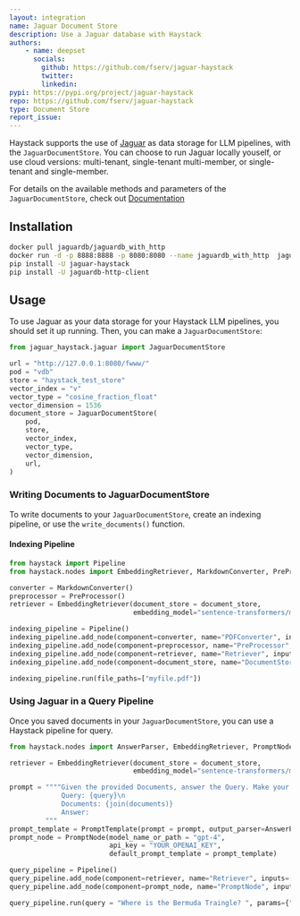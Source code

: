 ```yaml
---
layout: integration
name: Jaguar Document Store
description: Use a Jaguar database with Haystack
authors:
    - name: deepset
      socials:
        github: https://github.com/fserv/jaguar-haystack
        twitter: 
        linkedin: 
pypi: https://pypi.org/project/jaguar-haystack
repo: https://github.com/fserv/jaguar-haystack
type: Document Store
report_issue: 
---
```


Haystack supports the use of [Jaguar](http://www.jaguardb.com/) as data storage for LLM pipelines, with the `JaguarDocumentStore`. You can choose to run Jaguar locally youself, or use cloud versions: multi-tenant, single-tenant multi-member, or single-tenant and single-member.

For details on the available methods and parameters of the `JaguarDocumentStore`, check out [Documentation](http://www.jaguardb.com/support.html)

## Installation

```bash
docker pull jaguardb/jaguardb_with_http
docker run -d -p 8888:8888 -p 8080:8080 --name jaguardb_with_http  jaguardb/jaguardb_with_http
pip install -U jaguar-haystack
pip install -U jaguardb-http-client
```

## Usage

To use Jaguar as your data storage for your Haystack LLM pipelines, you should set it up running. Then, you can make a `JaguarDocumentStore`:

```python
from jaguar_haystack.jaguar import JaguarDocumentStore

url = "http://127.0.0.1:8080/fwww/"
pod = "vdb"
store = "haystack_test_store"
vector_index = "v"
vector_type = "cosine_fraction_float"
vector_dimension = 1536
document_store = JaguarDocumentStore(
    pod,
    store,
    vector_index,
    vector_type,
    vector_dimension,
    url,
)
```

### Writing Documents to JaguarDocumentStore

To write documents to your `JaguarDocumentStore`, create an indexing pipeline, or use the `write_documents()` function.

#### Indexing Pipeline

```python
from haystack import Pipeline
from haystack.nodes import EmbeddingRetriever, MarkdownConverter, PreProcessor

converter = MarkdownConverter()
preprocessor = PreProcessor()
retriever = EmbeddingRetriever(document_store = document_store,
                               embedding_model="sentence-transformers/multi-qa-mpnet-base-dot-v1")

indexing_pipeline = Pipeline()
indexing_pipeline.add_node(component=converter, name="PDFConverter", inputs=["File"])
indexing_pipeline.add_node(component=preprocessor, name="PreProcessor", inputs=["PDFConverter"])
indexing_pipeline.add_node(component=retriever, name="Retriever", inputs=["PreProcessor"])
indexing_pipeline.add_node(component=document_store, name="DocumentStore", inputs=["Retriever"])

indexing_pipeline.run(file_paths=["myfile.pdf"])
```

### Using Jaguar in a Query Pipeline

Once you saved documents in your `JaguarDocumentStore`, you can use a Haystack pipeline for query.

```python
from haystack.nodes import AnswerParser, EmbeddingRetriever, PromptNode, PromptTemplate

retriever = EmbeddingRetriever(document_store = document_store,
                               embedding_model="sentence-transformers/multi-qa-mpnet-base-dot-v1")

prompt = """"Given the provided Documents, answer the Query. Make your answer detailed and long\n
             Query: {query}\n
             Documents: {join(documents)}
             Answer: 
         """
prompt_template = PromptTemplate(prompt = prompt, output_parser=AnswerParser())
prompt_node = PromptNode(model_name_or_path = "gpt-4",
                         api_key = "YOUR_OPENAI_KEY",
                         default_prompt_template = prompt_template)

query_pipeline = Pipeline()
query_pipeline.add_node(component=retriever, name="Retriever", inputs=["Query"])
query_pipeline.add_node(component=prompt_node, name="PromptNode", inputs=["Retriever"])

query_pipeline.run(query = "Where is the Bermuda Traingle? ", params={"Retriever" : {"top_k": 5}})
```
